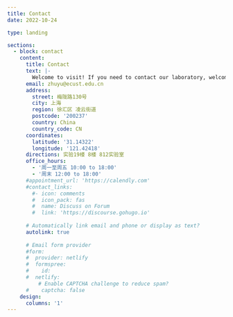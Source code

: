 ```yaml
---
title: Contact
date: 2022-10-24

type: landing

sections:
  - block: contact
    content:
      title: Contact
      text: |-
        Welcome to visit! If you need to contact our laboratory, welcome to East China University of Science and Technology in Shanghai, we will sincerely accept you. You can also contact Prof. Yu Zhu or other members of the laboratory by email. Good Luck!
      email: zhuyu@ecust.edu.cn
      address:
        street: 梅陇路130号
        city: 上海
        region: 徐汇区 凌云街道
        postcode: '200237'
        country: China
        country_code: CN
      coordinates:
        latitude: '31.14322'
        longitude: '121.42418'
      directions: 实验19楼 8楼 812实验室
      office_hours:
        - '周一至周五 10:00 to 18:00'
        - '周末 12:00 to 18:00'
      #appointment_url: 'https://calendly.com'
      #contact_links:
        #- icon: comments
        #  icon_pack: fas
        #  name: Discuss on Forum
        #  link: 'https://discourse.gohugo.io'
    
      # Automatically link email and phone or display as text?
      autolink: true
    
      # Email form provider
      #form:
      #  provider: netlify
      #  formspree:
      #    id:
      #  netlify:
          # Enable CAPTCHA challenge to reduce spam?
      #    captcha: false
    design:
      columns: '1'
---
```

